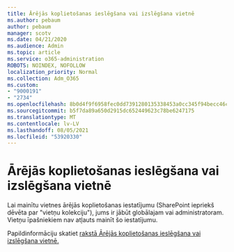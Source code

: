 ```yaml
---
title: Ārējās koplietošanas ieslēgšana vai izslēgšana vietnē
ms.author: pebaum
author: pebaum
manager: scotv
ms.date: 04/21/2020
ms.audience: Admin
ms.topic: article
ms.service: o365-administration
ROBOTS: NOINDEX, NOFOLLOW
localization_priority: Normal
ms.collection: Adm_O365
ms.custom:
- "9000191"
- "2734"
ms.openlocfilehash: 8b0d4f9f6958fec0dd7391280135338453a0cc345f94becc46ca7fae89cfd86f
ms.sourcegitcommit: b5f7da89a650d2915dc652449623c78be6247175
ms.translationtype: MT
ms.contentlocale: lv-LV
ms.lasthandoff: 08/05/2021
ms.locfileid: "53920330"
---
```

# <a name="turn-external-sharing-on-or-off-for-a-site"></a>Ārējās koplietošanas ieslēgšana vai izslēgšana vietnē

Lai mainītu vietnes ārējās koplietošanas iestatījumu (SharePoint iepriekš dēvēta par "vietņu kolekciju"), jums ir jābūt globālajam vai administratoram. Vietņu īpašniekiem nav atļauts mainīt šo iestatījumu. 

Papildinformāciju skatiet [rakstā Ārējās koplietošanas ieslēgšana vai izslēgšana vietnē.](https://docs.microsoft.com/sharepoint/change-external-sharing-site)
